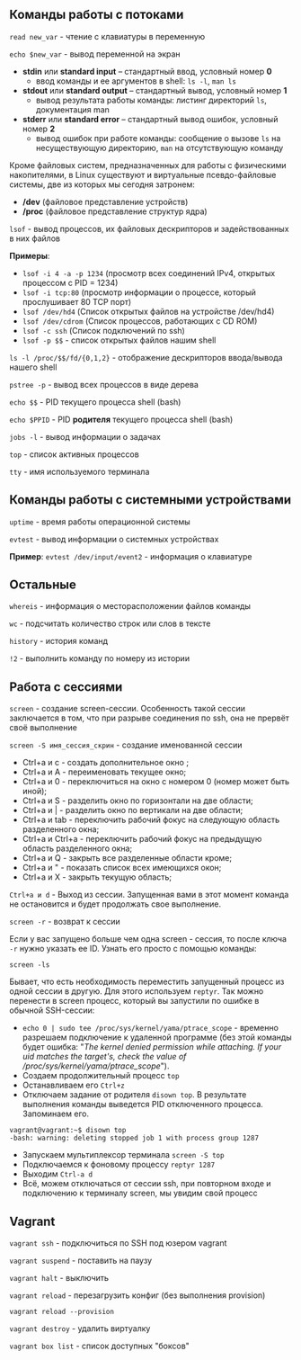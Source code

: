 ## Команды работы с потоками

`read new_var` - чтение с клавиатуры в переменную

`echo $new_var` - вывод переменной на экран

* **stdin** или **standard input** – стандартный ввод, условный номер **0**
  * ввод команды и ее аргументов в shell: `ls -l`, `man ls`
* **stdout** или **standard output** – стандартный вывод, условный номер **1**
  * вывод результата работы команды: листинг директорий `ls`, документация man
* **stderr** или **standard error** – стандартный вывод ошибок, условный номер **2**
  * вывод ошибок при работе команды: сообщение о вызове `ls` на несуществующую директорию, `man` на отсутствующую команду

Кроме файловых систем, предназначенных для работы с физическими накопителями, в Linux существуют и виртуальные псевдо-файловые системы, две из которых мы сегодня затронем:
* **/dev** (файловое представление устройств)
* **/proc** (файловое представление структур ядра)


`lsof` - вывод процессов, их файловых дескрипторов и задействованных в них файлов

**Примеры**:
* `lsof -i 4 -a -p 1234` (просмотр всех соединений IPv4, открытых процессом с PID = 1234)
* `lsof -i tcp:80` (просмотр информации о процессе, который прослушивает 80 TCP порт)
* `lsof /dev/hd4` (Список открытых файлов на устройстве /dev/hd4)
* `lsof /dev/cdrom` (Список процессов, работающих с CD ROM)
* `lsof -c ssh` (Список подключений по ssh)
* `lsof -p $$` - список открытых файлов нашим shell
 

`ls -l /proc/$$/fd/{0,1,2}` - отображение дескрипторов ввода/вывода нашего shell

`pstree -p` - вывод всех процессов в виде дерева

`echo $$` - PID текущего процесса shell (bash)

`echo $PPID` - PID **родителя** текущего процесса shell (bash)

`jobs -l` - вывод информации о задачах

`top` - список активных процессов

`tty` - имя используемого терминала

## Команды работы с системными устройствами

`uptime` - время работы операционной системы

`evtest` - вывод информации о системных устройствах

**Пример**:
`evtest /dev/input/event2` - информация о клавиатуре

## Остальные

`whereis` - информация о месторасположении файлов команды

`wc` - подсчитать количество строк или слов в тексте

`history` - история команд

`!2` - выполнить команду по номеру из истории

## Работа с сессиями

`screen` - создание screen-сессии. Особенность такой сессии заключается в том, что при разрыве соединения по ssh, она не прервёт своё выполнение

`screen -S имя_сессия_скрин` - создание именованной сессии


* Ctrl+a и c - создать дополнительное окно ;
* Ctrl+a и A - переименовать текущее окно;
* Ctrl+a и 0 - переключиться на окно с номером 0 (номер может быть иной);
* Ctrl+a и S - разделить окно по горизонтали на две области;
* Ctrl+a и | - разделить окно по вертикали на две области;
* Ctrl+a и tab - переключить рабочий фокус на следующую область разделенного окна;
* Ctrl+a и Ctrl+a - переключить рабочий фокус на предыдущую область разделенного окна;
* Ctrl+a и Q - закрыть все разделенные области кроме;
* Ctrl+a и " - показать список всех имеющихся окон;
* Ctrl+a и X - закрыть текущую область;

`Ctrl+a и d` - Выход из сессии. Запущенная вами в этот момент команда не остановится и будет продолжать свое выполнение.

`screen -r` - возврат к сессии

Если у вас запущено больше чем одна screen - сессия, то после ключа `-r` нужно указать ее ID. Узнать его просто с помощью команды:

`screen -ls`

Бывает, что есть необходимость переместить запущенный процесс из одной сессии в другую. Для этого используем `reptyr`. Так можно перенести в screen процесс, который вы запустили по ошибке в обычной SSH-сессии:

* `echo 0 | sudo tee /proc/sys/kernel/yama/ptrace_scope` - временно разрешаем подключение к удаленной программе (без этой команды будет ошибка: "*The kernel denied permission while attaching. If your uid matches the target's, check the value of /proc/sys/kernel/yama/ptrace_scope*").
* Создаем продолжительный процесс `top`
* Останавливаем его `Ctrl+z`
* Отключаем задание от родителя `disown top`. В результате выполнения команды выведется PID отключенного процесса. Запоминаем его.
```commandline
vagrant@vagrant:~$ disown top
-bash: warning: deleting stopped job 1 with process group 1287
```
* Запускаем мультиплексор терминала `screen -S top`
* Подключаемся к фоновому процессу `reptyr 1287`
* Выходим `Ctrl-a d`
* Всё, можем отключаться от сессии ssh, при повторном входе и подключению к терминалу screen, мы увидим свой процесс 


## Vagrant

`vagrant ssh` - подключиться по SSH под юзером vagrant

`vagrant suspend` - поставить на паузу

`vagrant halt` - выключить

`vagrant reload` - перезагрузить конфиг (без выполнения provision)

`vagrant reload --provision`

`vagrant destroy` - удалить виртуалку

`vagrant box list` - cписок доступных "боксов"